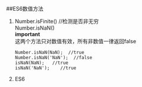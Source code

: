 ##ES6数值方法
1. Number.isFinite()  //检测是否非无穷  
   Number.isNaN()  
   **important**  
   这两个方法只对数值有效，所有非数值一律返回false
   
   ```
   Number.isNaN(NaN);  //true
   Number.isNaN('NaN');  //false
   isNaN(NaN);   //true
   isNaN('NaN');    //true
   ```
2. ES6
